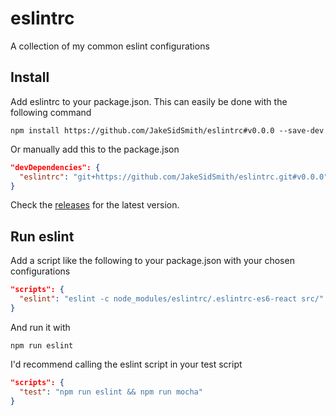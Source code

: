 # eslintrc
A collection of my common eslint configurations

## Install

Add eslintrc to your package.json. This can easily be done with the following command

```shell
npm install https://github.com/JakeSidSmith/eslintrc#v0.0.0 --save-dev
```

Or manually add this to the package.json

```json
"devDependencies": {
  "eslintrc": "git+https://github.com/JakeSidSmith/eslintrc.git#v0.0.0"
}
```

Check the [releases](https://github.com/JakeSidSmith/eslintrc/releases) for the latest version.

## Run eslint

Add a script like the following to your package.json with your chosen configurations

```json
"scripts": {
  "eslint": "eslint -c node_modules/eslintrc/.eslintrc-es6-react src/"
}
```

And run it with

```shell
npm run eslint
```

I'd recommend calling the eslint script in your test script

```json
"scripts": {
  "test": "npm run eslint && npm run mocha"
}
```
